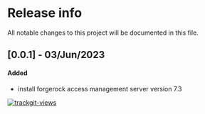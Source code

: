 # Release info

All notable changes to this project will be documented in this file.

## [0.0.1] - 03/Jun/2023
#### Added
* install forgerock access management server version 7.3

<a href="https://trackgit.com">
  <img src="https://us-central1-trackgit-analytics.cloudfunctions.net/token/ping/lcfhkdub7k2lpj33n2cl" alt="trackgit-views" />
</a>
